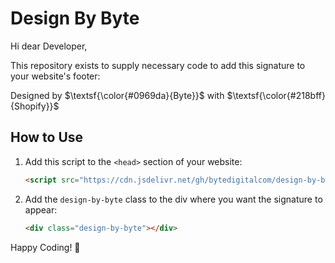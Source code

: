 # Design By Byte

Hi dear Developer,

This repository exists to supply necessary code to add this signature to your website's footer:

Designed by $\textsf{\color{#0969da}{Byte}}$ with $\textsf{\color{#218bff}{Shopify}}$

## How to Use

1. Add this script to the `<head>` section of your website:

   ```html
   <script src="https://cdn.jsdelivr.net/gh/bytedigitalcom/design-by-byte@latest/design-by-byte.js"></script>
   ```

2. Add the `design-by-byte` class to the div where you want the signature to appear:

   ```html
   <div class="design-by-byte"></div>
   ```

Happy Coding! 🚀
